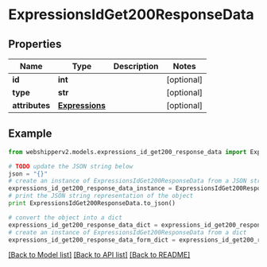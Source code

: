 # ExpressionsIdGet200ResponseData


## Properties
Name | Type | Description | Notes
------------ | ------------- | ------------- | -------------
**id** | **int** |  | [optional] 
**type** | **str** |  | [optional] 
**attributes** | [**Expressions**](Expressions.md) |  | [optional] 

## Example

```python
from webshipperv2.models.expressions_id_get200_response_data import ExpressionsIdGet200ResponseData

# TODO update the JSON string below
json = "{}"
# create an instance of ExpressionsIdGet200ResponseData from a JSON string
expressions_id_get200_response_data_instance = ExpressionsIdGet200ResponseData.from_json(json)
# print the JSON string representation of the object
print ExpressionsIdGet200ResponseData.to_json()

# convert the object into a dict
expressions_id_get200_response_data_dict = expressions_id_get200_response_data_instance.to_dict()
# create an instance of ExpressionsIdGet200ResponseData from a dict
expressions_id_get200_response_data_form_dict = expressions_id_get200_response_data.from_dict(expressions_id_get200_response_data_dict)
```
[[Back to Model list]](../README.md#documentation-for-models) [[Back to API list]](../README.md#documentation-for-api-endpoints) [[Back to README]](../README.md)


